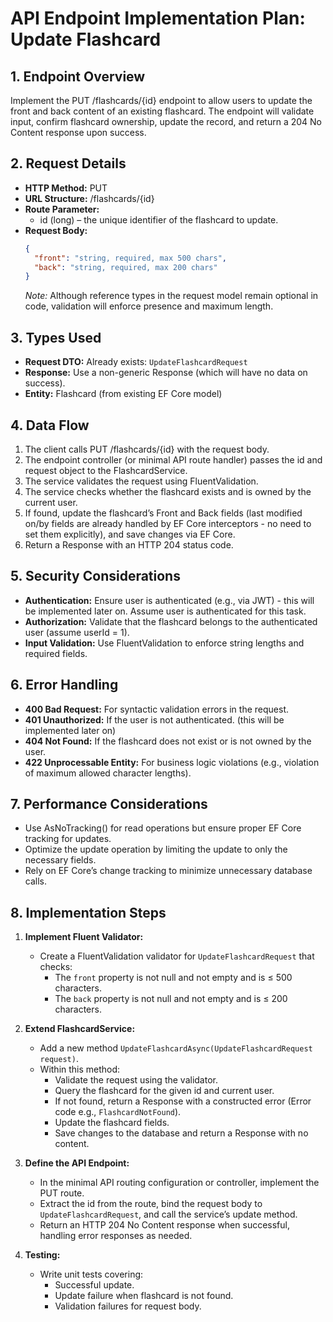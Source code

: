 # API Endpoint Implementation Plan: Update Flashcard

## 1. Endpoint Overview
Implement the PUT /flashcards/{id} endpoint to allow users to update the front and back content of an existing flashcard. The endpoint will validate input, confirm flashcard ownership, update the record, and return a 204 No Content response upon success.

## 2. Request Details
- **HTTP Method:** PUT
- **URL Structure:** /flashcards/{id}
- **Route Parameter:** 
  - id (long) – the unique identifier of the flashcard to update.
- **Request Body:**
  ```json
  {
    "front": "string, required, max 500 chars",
    "back": "string, required, max 200 chars"
  }
  ```
  *Note:* Although reference types in the request model remain optional in code, validation will enforce presence and maximum length.

## 3. Types Used
- **Request DTO:** Already exists: `UpdateFlashcardRequest`
- **Response:** Use a non-generic Response (which will have no data on success).
- **Entity:** Flashcard (from existing EF Core model)

## 4. Data Flow
1. The client calls PUT /flashcards/{id} with the request body.
2. The endpoint controller (or minimal API route handler) passes the id and request object to the FlashcardService.
3. The service validates the request using FluentValidation.
4. The service checks whether the flashcard exists and is owned by the current user.
5. If found, update the flashcard’s Front and Back fields (last modified on/by fields are already handled by EF Core interceptors - no need to set them explicitly), and save changes via EF Core.
6. Return a Response with an HTTP 204 status code.

## 5. Security Considerations
- **Authentication:** Ensure user is authenticated (e.g., via JWT) - this will be implemented later on. Assume user is authenticated for this task.
- **Authorization:** Validate that the flashcard belongs to the authenticated user (assume userId = 1).
- **Input Validation:** Use FluentValidation to enforce string lengths and required fields.

## 6. Error Handling
- **400 Bad Request:** For syntactic validation errors in the request.
- **401 Unauthorized:** If the user is not authenticated. (this will be implemented later on)
- **404 Not Found:** If the flashcard does not exist or is not owned by the user.
- **422 Unprocessable Entity:** For business logic violations (e.g., violation of maximum allowed character lengths).

## 7. Performance Considerations
- Use AsNoTracking() for read operations but ensure proper EF Core tracking for updates.
- Optimize the update operation by limiting the update to only the necessary fields.
- Rely on EF Core’s change tracking to minimize unnecessary database calls.

## 8. Implementation Steps
1. **Implement Fluent Validator:**
   - Create a FluentValidation validator for `UpdateFlashcardRequest` that checks:
     - The `front` property is not null and not empty and is ≤ 500 characters.
     - The `back` property is not null and not empty and is ≤ 200 characters.

2. **Extend FlashcardService:**
   - Add a new method `UpdateFlashcardAsync(UpdateFlashcardRequest request)`.
   - Within this method:
     - Validate the request using the validator.
     - Query the flashcard for the given id and current user.
     - If not found, return a Response with a constructed error (Error code e.g., `FlashcardNotFound`).
     - Update the flashcard fields.
     - Save changes to the database and return a Response with no content.

3. **Define the API Endpoint:**
   - In the minimal API routing configuration or controller, implement the PUT route.
   - Extract the id from the route, bind the request body to `UpdateFlashcardRequest`, and call the service’s update method.
   - Return an HTTP 204 No Content response when successful, handling error responses as needed.

4. **Testing:**
   - Write unit tests covering:
     - Successful update.
     - Update failure when flashcard is not found.
     - Validation failures for request body.
